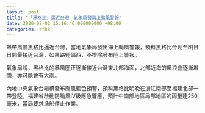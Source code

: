```yaml
---
layout: post
title: "「黑格比」逼近台灣　氣象局發海上颱風警報"
date: 2020-08-02 15:16:46.000000000 +08:00
categories: rthk
---
```


熱帶風暴黑格比逼近台灣，當地氣象局發出海上颱風警報，預料黑格比今晚至明日日間最接近台灣，如果路徑偏西，不排除發布陸上警報。

氣象局說，黑格比的暴風圈正逐漸接近台灣東北部海面，北部近海的風浪會逐漸增強，亦可能會有大雨。

內地中央氣象台繼續發布颱風藍色預警，預料黑格比明晚在浙江南部至福建北部一帶登陸。福建省啟動防颱風Ⅳ級應急響應，預計中南部地區局部地區的雨量達250毫米，當局要求漁船停止作業。
